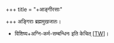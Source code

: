 +++
title = "+आङ्गीरसाः"

+++
अङ्गिराः ब्रह्ममुखजातः।

- विशिष्य+अग्नि-कर्म-सम्बन्धिनः इति केचित् \[[TW](https://twitter.com/blog_supplement/status/893639042595794944)\]।

